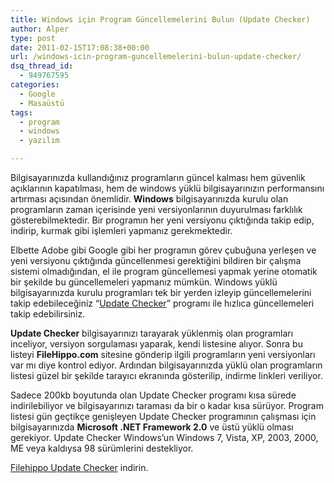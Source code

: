```yaml
---
title: Windows için Program Güncellemelerini Bulun (Update Checker)
author: Alper
type: post
date: 2011-02-15T17:08:38+00:00
url: /windows-icin-program-guncellemelerini-bulun-update-checker/
dsq_thread_id:
  - 949767595
categories:
  - Google
  - Masaüstü
tags:
  - program
  - windows
  - yazılım

---
```

Bilgisayarınızda kullandığınız programların güncel kalması hem güvenlik açıklarının kapatılması, hem de windows yüklü bilgisayarınızın performansını artırması açısından önemlidir. **Windows** bilgisayarınızda kurulu olan programların zaman içerisinde yeni versiyonlarının duyurulması farklılık gösterebilmektedir. Bir programın her yeni versiyonu çıktığında takip edip, indirip, kurmak gibi işlemleri yapmanız gerekmektedir.

Elbette Adobe gibi Google gibi her programın görev çubuğuna yerleşen ve yeni versiyonu çıktığında güncellenmesi gerektiğini bildiren bir çalışma sistemi olmadığından, el ile program güncellemesi yapmak yerine otomatik bir şekilde bu güncellemeleri yapmanız mümkün. Windows yüklü bilgisayarınızda kurulu programları tek bir yerden izleyip güncellemelerini takip edebileceğiniz &#8220;<a href="http://filehippo.com/updatechecker/" target="_blank">Update Checker</a>&#8221; programı ile hızlıca güncellemeleri takip edebilirsiniz.

**Update Checker** bilgisayarınızı tarayarak yüklenmiş olan programları inceliyor, versiyon sorgulaması yaparak, kendi listesine alıyor. Sonra bu listeyi **FileHippo.com** sitesine gönderip ilgili programların yeni versiyonları var mı diye kontrol ediyor. Ardından bilgisayarınızda yüklü olan programların listesi güzel bir şekilde tarayıcı ekranında gösterilip, indirme linkleri veriliyor.

Sadece 200kb boyutunda olan Update Checker programı kısa sürede indirilebiliyor ve bilgisayarınızı taraması da bir o kadar kısa sürüyor. Program listesi gün geçtikçe genişleyen Update Checker programının çalışması için bilgisayarınızda **Microsoft .NET Framework 2.0** ve üstü yüklü olması gerekiyor. Update Checker Windows&#8217;un Windows 7, Vista, XP, 2003, 2000, ME veya kaldıysa 98 sürümlerini destekliyor.

<a href="http://filehippo.com/updatechecker/" target="_blank">Filehippo Update Checker</a> indirin.